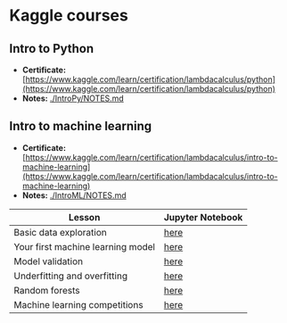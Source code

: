 # Kaggle courses

## Intro to Python

* __Certificate:__ [https://www.kaggle.com/learn/certification/lambdacalculus/python](https://www.kaggle.com/learn/certification/lambdacalculus/python)
* __Notes:__ [./IntroPy/NOTES.md](./IntroPy/NOTES.md)

## Intro to machine learning

* __Certificate:__ [https://www.kaggle.com/learn/certification/lambdacalculus/intro-to-machine-learning](https://www.kaggle.com/learn/certification/lambdacalculus/intro-to-machine-learning)
* __Notes:__ [./IntroML/NOTES.md](./IntroML/NOTES.md)

|__Lesson__|__Jupyter Notebook__|
|-|-|
|Basic data exploration|[here](./IntroML/exercise-explore-your-data.ipynb)|
|Your first machine learning model|[here](./IntroML/exercise-your-first-machine-learning-model.ipynb)|
|Model validation|[here](./IntroML/exercise-model-validation.ipynb)|
|Underfitting and overfitting|[here](./IntroML/exercise-underfitting-and-overfitting.ipynb)|
|Random forests|[here](./IntroML/exercise-random-forests.ipynb)|
|Machine learning competitions|[here](./IntroML/exercise-machine-learning-competitions.ipynb)|
